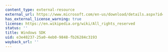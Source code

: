```yaml
---
content_type: external-resource
external_url: https://www.microsoft.com/en-us/download/details.aspx?id=8279
has_external_license_warning: true
license: https://en.wikipedia.org/wiki/All_rights_reserved
status: ''
title: Windows SDK
uid: e3e48237-25a0-4eb0-9848-fb26284c3193
wayback_url: ''
---
```

